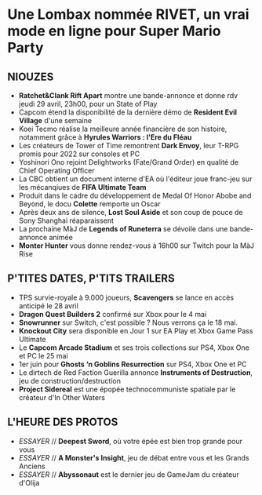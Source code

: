 # Une Lombax nommée RIVET, un vrai mode en ligne pour Super Mario Party

## NIOUZES

- **Ratchet&Clank Rift Apart** montre une bande-annonce et donne rdv jeudi 29 avril, 23h00, pour un State of Play
- Capcom étend la disponibilité de la dernière démo de **Resident Evil Village** d'une semaine
- Koei Tecmo réalise la meilleure année financière de son histoire, notamment grâce à **Hyrules Warriors : l'Ere du Fléau**
- Les créateurs de Tower of Time remontrent **Dark Envoy**, leur T-RPG promis pour 2022 sur consoles et PC
- Yoshinori Ono rejoint Delightworks (Fate/Grand Order) en qualité de Chief Operating Officer
- La CBC obtient un document interne d'EA où l'éditeur joue franc-jeu sur les mécanqiues de **FIFA Ultimate Team**
- Produit dans le cadre du développement de Medal Of Honor Abobe and Beyond, le docu **Colette** remporte un Oscar
- Après deux ans de silence, **Lost Soul Aside** et son coup de pouce de Sony Shanghai réaparaissent 
- La prochaine MàJ de **Legends of Runeterra** se dévoile dans une bande-annonce animée
- **Monter Hunter** vous donne rendez-vous à 16h00 sur Twitch pour la MàJ Rise

## P'TITES DATES, P'TITS TRAILERS

- TPS survie-royale à 9.000 joueurs, **Scavengers** se lance en accès anticipé le 28 avril
- **Dragon Quest Builders 2** confirmé sur Xbox pour le 4 mai
- **Snowrunner** sur Switch, c'est possible ? Nous verrons ça le 18 mai.
- **Knockout City** sera disponible en Jour 1 sur EA Play et Xbox Game Pass Ultimate
- Le **Capcom Arcade Stadium** et ses trois collections sur PS4, Xbox One et PC le 25 mai
- 1er juin pour **Ghosts ‘n Goblins Resurrection** sur PS4, Xbox One et PC
- Le dirtech de Red Faction Guerilla annonce **Instruments of Destruction**, jeu de construction/destruction
- **Project Sidereal** est une épopée technocommuniste spatiale par le créateur d'In Other Waters

## L'HEURE DES PROTOS

- *ESSAYER* // **Deepest Sword**, où votre épée est bien trop grande pour vous
- *ESSAYER* // **A Monster's Insight**, jeu de débat entre vous et les Grands Anciens
- *ESSAYER* // **Abyssonaut** est le dernier jeu de GameJam du créateur d'Olija
